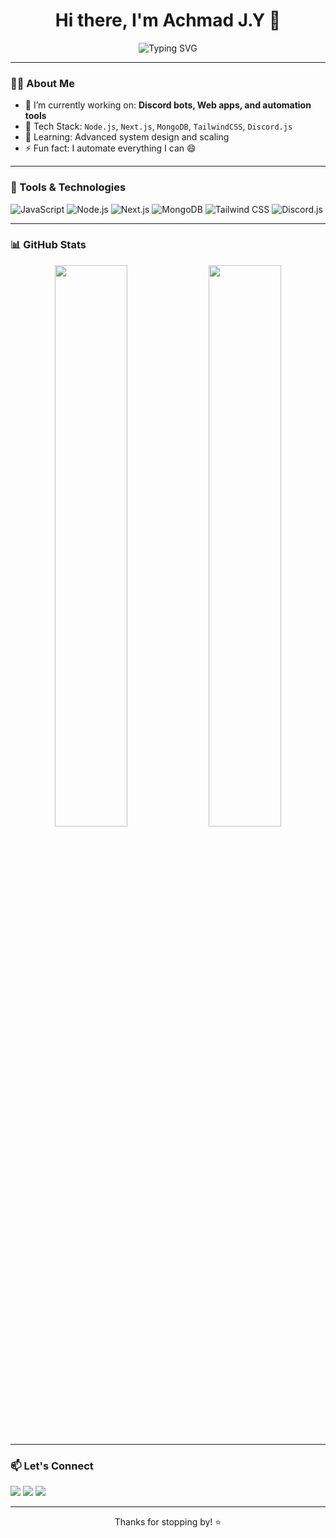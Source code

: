 <!-- Profil GitHub README -->

<h1 align="center">Hi there, I'm Achmad J.Y 👋</h1>

<p align="center">
  <img src="https://readme-typing-svg.demolab.com?font=Fira+Code&duration=2000&pause=1000&color=36BCF7&center=true&vCenter=true&multiline=true&width=600&lines=Full-stack+Developer+%7C+Backend+Engineer;Open+Source+Enthusiast+%7C+Tech+Learner" alt="Typing SVG" />
</p>

---

### 👨‍💻 About Me

- 🔭 I’m currently working on: **Discord bots, Web apps, and automation tools**
- 🧠 Tech Stack: `Node.js`, `Next.js`, `MongoDB`, `TailwindCSS`, `Discord.js`
- 🌱 Learning: Advanced system design and scaling
- ⚡ Fun fact: I automate everything I can 😄

---

### 🧰 Tools & Technologies

![JavaScript](https://img.shields.io/badge/-JavaScript-F7DF1E?style=flat&logo=javascript&logoColor=black)
![Node.js](https://img.shields.io/badge/-Node.js-339933?style=flat&logo=node.js&logoColor=white)
![Next.js](https://img.shields.io/badge/-Next.js-000000?style=flat&logo=next.js)
![MongoDB](https://img.shields.io/badge/-MongoDB-47A248?style=flat&logo=mongodb&logoColor=white)
![Tailwind CSS](https://img.shields.io/badge/-Tailwind%20CSS-38B2AC?style=flat&logo=tailwind-css&logoColor=white)
![Discord.js](https://img.shields.io/badge/-Discord.js-5865F2?style=flat&logo=discord&logoColor=white)

---

### 📊 GitHub Stats

<p align="center">
  <img src="https://github-readme-stats.vercel.app/api?username=donusername&show_icons=true&theme=tokyonight&hide_border=true" width="48%" />
  <img src="https://github-readme-streak-stats.herokuapp.com?user=donusername&theme=tokyonight&hide_border=true" width="48%" />
</p>

---

### 📫 Let's Connect

<p align="left">
  <a href="mailto:youremail@example.com"><img src="https://img.shields.io/badge/-Email-D14836?style=flat&logo=gmail&logoColor=white" /></a>
  <a href="https://linkedin.com/in/yourlinkedin"><img src="https://img.shields.io/badge/-LinkedIn-0077B5?style=flat&logo=linkedin&logoColor=white" /></a>
  <a href="https://discordapp.com/users/yourid"><img src="https://img.shields.io/badge/-Discord-5865F2?style=flat&logo=discord&logoColor=white" /></a>
</p>

---

<p align="center">Thanks for stopping by! ⭐</p>
